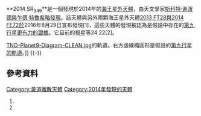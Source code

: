 **2014
SR<sub>349</sub>**是一個發現於2014年的[海王星外天體](../Page/海王星外天體.md "wikilink")，由天文學家[斯科特·谢泼德與](../Page/斯科特·谢泼德.md "wikilink")[乍德·特魯希略發現](../Page/乍德·特魯希略.md "wikilink")。該天體與另外兩顆海王星外天體[2013
FT28與](../Page/2013_FT28.md "wikilink")[2014
FE72於](../Page/2014_FE72.md "wikilink")2016年8月29日宣布發現\[1\]，這些天體的發現被認為是假設中存在的[第九行星更有力的證據](../Page/第九行星.md "wikilink")。它目前的視星等24.22\[2\]。

[TNO-Planet9-Diagram-CLEAN.jpg](https://zh.wikipedia.org/wiki/File:TNO-Planet9-Diagram-CLEAN.jpg "fig:TNO-Planet9-Diagram-CLEAN.jpg")的軌道。右方虛線橢圓形是假設的[第九行星的軌道](../Page/第九行星.md "wikilink")。\]\]
{{-}}

## 參考資料

[Category:黃道離散天體](https://zh.wikipedia.org/wiki/Category:黃道離散天體 "wikilink")
[Category:2014年發現的天體](https://zh.wikipedia.org/wiki/Category:2014年發現的天體 "wikilink")

1.
2.